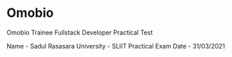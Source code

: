 # Omobio
Omobio Trainee Fullstack Developer Practical Test

Name - Sadul Rasasara
University - SLIIT
Practical Exam Date - 31/03/2021
